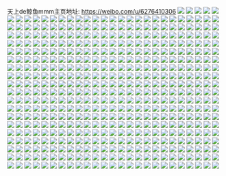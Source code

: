 天上de鲸鱼mmm主页地址: https://weibo.com/u/6276410306 
![](https://wx4.sinaimg.cn/mw2000/006QLb2ily1h9jf8st080j31751sbjue.jpg) 
![](https://wx4.sinaimg.cn/mw2000/006QLb2ily1h9jf8t966yj324c35sk57.jpg) 
![](https://wx4.sinaimg.cn/mw2000/006QLb2ily1h9jf8to647j324c35sqoq.jpg) 
![](https://wx4.sinaimg.cn/mw2000/006QLb2ily1h9jf8tyi9mj31751sbae0.jpg) 
![](https://wx4.sinaimg.cn/mw2000/006QLb2ily1h9jf8u9i6ij324c35ska3.jpg) 
![](https://wx4.sinaimg.cn/mw2000/006QLb2ily1h9jf8usi9lj324c35sdwx.jpg) 
![](https://wx4.sinaimg.cn/mw2000/006QLb2ily1h9jf8v5vnsj324c35se0x.jpg) 
![](https://wx4.sinaimg.cn/mw2000/006QLb2ily1h9jf8vh74sj324c35sto6.jpg) 
![](https://wx4.sinaimg.cn/mw2000/006QLb2ily1h9jf8vupcqj324c35swwt.jpg) 
![](https://wx4.sinaimg.cn/mw2000/006QLb2ily1h9ifk487fij30qo1bedxu.jpg) 
![](https://wx4.sinaimg.cn/mw2000/006QLb2ily1h9ifk4n738j30qo1bewrv.jpg) 
![](https://wx4.sinaimg.cn/mw2000/006QLb2ily1h9ezi8e1k4j30gy0b9750.jpg) 
![](https://wx4.sinaimg.cn/mw2000/006QLb2ily1h9cwftvs52j335s1s0h60.jpg) 
![](https://wx4.sinaimg.cn/mw2000/006QLb2ily1h9cwfujdguj30u01hckay.jpg) 
![](https://wx4.sinaimg.cn/mw2000/006QLb2ily1h9cwfv11tij30u00u0wr4.jpg) 
![](https://wx4.sinaimg.cn/mw2000/006QLb2ily1h9cwfwliknj31mc1mc7wh.jpg) 
![](https://wx4.sinaimg.cn/mw2000/006QLb2ily1h9cwfyicvpj31mc25sx6p.jpg) 
![](https://wx4.sinaimg.cn/mw2000/006QLb2ily1h9cwfzwiqaj325s1mce81.jpg) 
![](https://wx4.sinaimg.cn/mw2000/006QLb2ily1h9cwg0qxkjj31mc1mc1kx.jpg) 
![](https://wx4.sinaimg.cn/mw2000/006QLb2ily1h9cwg16dnmj30yk1pgn6g.jpg) 
![](https://wx4.sinaimg.cn/mw2000/006QLb2ily1h9cwg1uwswj32gw1e01gl.jpg) 
![](https://wx4.sinaimg.cn/mw2000/006QLb2ily1h9cwg2g6i6j30u0140wug.jpg) 
![](https://wx4.sinaimg.cn/mw2000/006QLb2ily1h98c38exbzj30wr0njwnz.jpg) 
![](https://wx4.sinaimg.cn/mw2000/006QLb2ily1h982rm22lsj30uk4hub29.jpg) 
![](https://wx4.sinaimg.cn/mw2000/006QLb2ily1h982rnd4yuj32y235s4qq.jpg) 
![](https://wx4.sinaimg.cn/mw2000/006QLb2ily1h982rpjykdj335s2dckjn.jpg) 
![](https://wx4.sinaimg.cn/mw2000/006QLb2ily1h9609sbfo3j31hc0u0dwx.jpg) 
![](https://wx4.sinaimg.cn/mw2000/006QLb2ily1h9609t0utyj31hc0u04hj.jpg) 
![](https://wx4.sinaimg.cn/mw2000/006QLb2ily1h9609tcsapj31uo0u079u.jpg) 
![](https://wx4.sinaimg.cn/mw2000/006QLb2ily1h9609txfokj31hc0u0wzm.jpg) 
![](https://wx4.sinaimg.cn/mw2000/006QLb2ily1h960bce5n0j31hc0u07r2.jpg) 
![](https://wx4.sinaimg.cn/mw2000/006QLb2ily1h960bcu1s6j31hc0u0nga.jpg) 
![](https://wx4.sinaimg.cn/mw2000/006QLb2ily1h960bdg345j31hc0u0h71.jpg) 
![](https://wx4.sinaimg.cn/mw2000/006QLb2ily1h92i2yyreqj32dc2dcqv5.jpg) 
![](https://wx4.sinaimg.cn/mw2000/006QLb2ily1h923jc4pn4j31mc1mc1kx.jpg) 
![](https://wx4.sinaimg.cn/mw2000/006QLb2ily1h923jciyscj30u00u07bj.jpg) 
![](https://wx4.sinaimg.cn/mw2000/006QLb2ily1h923jdb2mjj31mc1mc7wh.jpg) 
![](https://wx4.sinaimg.cn/mw2000/006QLb2ily1h923jdvj5cj31mc1mc7t0.jpg) 
![](https://wx4.sinaimg.cn/mw2000/006QLb2ily1h923je5ubkj30u01t010t.jpg) 
![](https://wx4.sinaimg.cn/mw2000/006QLb2ily1h923jep0c2j31mc25s4l3.jpg) 
![](https://wx4.sinaimg.cn/mw2000/006QLb2ily1h923jf1zi5j31hc0u0n5x.jpg) 
![](https://wx4.sinaimg.cn/mw2000/006QLb2ily1h923jfy3sfj325s1mce81.jpg) 
![](https://wx4.sinaimg.cn/mw2000/006QLb2ily1h923jggzscj31jk1jkk89.jpg) 
![](https://wx4.sinaimg.cn/mw2000/006QLb2ily1h923jhcp8sj31mc1mc1kx.jpg) 
![](https://wx4.sinaimg.cn/mw2000/006QLb2ily1h923ji5uurj31mc1mckjl.jpg) 
![](https://wx4.sinaimg.cn/mw2000/006QLb2ily1h923jiv912j30u01hcn6e.jpg) 
![](https://wx4.sinaimg.cn/mw2000/006QLb2ily1h923jkftaej31mc25s4qq.jpg) 
![](https://wx4.sinaimg.cn/mw2000/006QLb2ily1h923jlml2sj32gw1e0e81.jpg) 
![](https://wx4.sinaimg.cn/mw2000/006QLb2ily1h923jmngjbj315o2ia1kx.jpg) 
![](https://wx4.sinaimg.cn/mw2000/006QLb2ily1h923jn6k9vj315o2iaaw1.jpg) 
![](https://wx4.sinaimg.cn/mw2000/006QLb2ily1h923jntt4ij31mc25shbe.jpg) 
![](https://wx4.sinaimg.cn/mw2000/006QLb2ily1h923joqfwcj31mc25shdt.jpg) 
![](https://wx4.sinaimg.cn/mw2000/006QLb2ily1h8whx5ne5lj32dc35s4qq.jpg) 
![](https://wx4.sinaimg.cn/mw2000/006QLb2ily1h8sx5oh2ccj31mc25sb29.jpg) 
![](https://wx4.sinaimg.cn/mw2000/006QLb2ily1h8sx5p1b6kj31ba0zg131.jpg) 
![](https://wx4.sinaimg.cn/mw2000/006QLb2ily1h8sx5qvbyaj31mc1mckjl.jpg) 
![](https://wx4.sinaimg.cn/mw2000/006QLb2ily1h8sx5rzxfwj31mc1mce81.jpg) 
![](https://wx4.sinaimg.cn/mw2000/006QLb2ily1h8sx5t2prrj31mc1mcb29.jpg) 
![](https://wx4.sinaimg.cn/mw2000/006QLb2ily1h8sx5u6ahfj31mc1mcnpd.jpg) 
![](https://wx4.sinaimg.cn/mw2000/006QLb2ily1h8sx5usq9wj31ba0zg1kc.jpg) 
![](https://wx4.sinaimg.cn/mw2000/006QLb2ily1h8sx5veezmj31ls17c4qn.jpg) 
![](https://wx4.sinaimg.cn/mw2000/006QLb2ily1h8sx5wz1ymj32bc1jkqv6.jpg) 
![](https://wx4.sinaimg.cn/mw2000/006QLb2ily1h8sx5y4rstj31mc1mchdt.jpg) 
![](https://wx4.sinaimg.cn/mw2000/006QLb2ily1h8sx5yzyzgj31mc1mcnpd.jpg) 
![](https://wx4.sinaimg.cn/mw2000/006QLb2ily1h8rfa3n70pj31mc25s1ky.jpg) 
![](https://wx4.sinaimg.cn/mw2000/006QLb2ily1h8rfa5nl3nj31mc25s7wh.jpg) 
![](https://wx4.sinaimg.cn/mw2000/006QLb2ily1h8rfa7z0j2j31mc25shdt.jpg) 
![](https://wx4.sinaimg.cn/mw2000/006QLb2ily1h8rfa8f05mj30u00migpi.jpg) 
![](https://wx4.sinaimg.cn/mw2000/006QLb2ily1h8rfab1sfgj31mc25sx6p.jpg) 
![](https://wx4.sinaimg.cn/mw2000/006QLb2ily1h8rfadnpo6j31mc25snpd.jpg) 
![](https://wx4.sinaimg.cn/mw2000/006QLb2ily1h8rfagmlw0j31mc25skjl.jpg) 
![](https://wx4.sinaimg.cn/mw2000/006QLb2ily1h8p6upxcpyj30u0140gpf.jpg) 
![](https://wx4.sinaimg.cn/mw2000/006QLb2ily1h8p6uqby7aj31321g24df.jpg) 
![](https://wx4.sinaimg.cn/mw2000/006QLb2ily1h8p6urbt9vj31mc25sx6p.jpg) 
![](https://wx4.sinaimg.cn/mw2000/006QLb2ily1h8p6us53o0j31mc1mc7wh.jpg) 
![](https://wx4.sinaimg.cn/mw2000/006QLb2ily1h8p6usgl54j30u01t0q98.jpg) 
![](https://wx4.sinaimg.cn/mw2000/006QLb2ily1h8p6uso7lpj30u014079j.jpg) 
![](https://wx4.sinaimg.cn/mw2000/006QLb2ily1h8p6usvl7ej30u00gwab4.jpg) 
![](https://wx4.sinaimg.cn/mw2000/006QLb2ily1h8p6utp6kjj31mc25s1kx.jpg) 
![](https://wx4.sinaimg.cn/mw2000/006QLb2ily1h8p6utxwqqj30u0140td2.jpg) 
![](https://wx4.sinaimg.cn/mw2000/006QLb2ily1h8p6uv7spjj31mc25shdu.jpg) 
![](https://wx4.sinaimg.cn/mw2000/006QLb2ily1h8p6uvkwvkj30u00u0dmx.jpg) 
![](https://wx4.sinaimg.cn/mw2000/006QLb2ily1h8p6uwphoqj31mc25se82.jpg) 
![](https://wx4.sinaimg.cn/mw2000/006QLb2ily1h8p6uwz2g6j30u00k0dio.jpg) 
![](https://wx4.sinaimg.cn/mw2000/006QLb2ily1h8p6ux8enhj30u00gwn0i.jpg) 
![](https://wx4.sinaimg.cn/mw2000/006QLb2ily1h8p6uy9xtkj31mc25su0x.jpg) 
![](https://wx4.sinaimg.cn/mw2000/006QLb2ily1h8p6uyiivtj30u00u0whm.jpg) 
![](https://wx4.sinaimg.cn/mw2000/006QLb2ily1h8p6uz220sj31be0zkds6.jpg) 
![](https://wx4.sinaimg.cn/mw2000/006QLb2ily1h8p6uzdww6j30u00u0n07.jpg) 
![](https://wx4.sinaimg.cn/mw2000/006QLb2ily1h8o061hkvdj30u01uojzm.jpg) 
![](https://wx4.sinaimg.cn/mw2000/006QLb2ily1h8n67nw0ftj30u01uoq7a.jpg) 
![](https://wx4.sinaimg.cn/mw2000/006QLb2ily1h8ixprtdiej30u0190amt.jpg) 
![](https://wx4.sinaimg.cn/mw2000/006QLb2ily1h8ixptll5oj325s1mcqv5.jpg) 
![](https://wx4.sinaimg.cn/mw2000/006QLb2ily1h8ixpv47o9j31mc1mcqv5.jpg) 
![](https://wx4.sinaimg.cn/mw2000/006QLb2ily1h8ixpwjithj31mc1mc7wh.jpg) 
![](https://wx4.sinaimg.cn/mw2000/006QLb2ily1h8ixpyjiu0j325s1mcu0x.jpg) 
![](https://wx4.sinaimg.cn/mw2000/006QLb2ily1h8ixpzzi32j31mc1mckgm.jpg) 
![](https://wx4.sinaimg.cn/mw2000/006QLb2ily1h8ixq1lmszj31mc25su0x.jpg) 
![](https://wx4.sinaimg.cn/mw2000/006QLb2ily1h8ixq298qzj30zk1betog.jpg) 
![](https://wx4.sinaimg.cn/mw2000/006QLb2ily1h8ixq3s3oej31mc25shdt.jpg) 
![](https://wx4.sinaimg.cn/mw2000/006QLb2ily1h8ixq4wqtvj30u01t0n62.jpg) 
![](https://wx4.sinaimg.cn/mw2000/006QLb2ily1h8ixs5adxdj325s1mc7wi.jpg) 
![](https://wx4.sinaimg.cn/mw2000/006QLb2ily1h8ixs5qswpj30xg20gn42.jpg) 
![](https://wx4.sinaimg.cn/mw2000/006QLb2ily1h8ixs7aluzj31mc25su0x.jpg) 
![](https://wx4.sinaimg.cn/mw2000/006QLb2ily1h8ixs934pgj31mc25shdt.jpg) 
![](https://wx4.sinaimg.cn/mw2000/006QLb2ily1h8ixsb1ttvj32gw1e0u0x.jpg) 
![](https://wx4.sinaimg.cn/mw2000/006QLb2ily1h8ixsbe3jmj30u01t0n32.jpg) 
![](https://wx4.sinaimg.cn/mw2000/006QLb2ily1h8ixsbwbz9j30u01rxk3z.jpg) 
![](https://wx4.sinaimg.cn/mw2000/006QLb2ily1h8hsmi26kdj31mc1mc1kx.jpg) 
![](https://wx4.sinaimg.cn/mw2000/006QLb2ily1h8hsmjv04aj31mc1mc4pc.jpg) 
![](https://wx4.sinaimg.cn/mw2000/006QLb2ily1h8hsml37zoj30u01t0h03.jpg) 
![](https://wx4.sinaimg.cn/mw2000/006QLb2ily1h8hsmlyg95j31mc25sapw.jpg) 
![](https://wx4.sinaimg.cn/mw2000/006QLb2ily1h8hsmqar4kj31mc25sb2a.jpg) 
![](https://wx4.sinaimg.cn/mw2000/006QLb2ily1h8hsmuddn8j31mc25sx6p.jpg) 
![](https://wx4.sinaimg.cn/mw2000/006QLb2ily1h8hsmy435vj31mc25s7wi.jpg) 
![](https://wx4.sinaimg.cn/mw2000/006QLb2ily1h8hsmzgog5j30u01t0qr0.jpg) 
![](https://wx4.sinaimg.cn/mw2000/006QLb2ily1h8hsn24bf5j31mc1mcb29.jpg) 
![](https://wx4.sinaimg.cn/mw2000/006QLb2ily1h8hsn37ofjj32dc35sh75.jpg) 
![](https://wx4.sinaimg.cn/mw2000/006QLb2ily1h8gn7jv3w2j30u0140qee.jpg) 
![](https://wx4.sinaimg.cn/mw2000/006QLb2ily1h8gn7kzsktj31mc25skjl.jpg) 
![](https://wx4.sinaimg.cn/mw2000/006QLb2ily1h8gn7laip6j30u00gw3zu.jpg) 
![](https://wx4.sinaimg.cn/mw2000/006QLb2ily1h8gn7lwqo8j31be0zk7ob.jpg) 
![](https://wx4.sinaimg.cn/mw2000/006QLb2ily1h8gn7n9nt3j325s1mcb2a.jpg) 
![](https://wx4.sinaimg.cn/mw2000/006QLb2ily1h8gn7np9pmj30u01t0gt4.jpg) 
![](https://wx4.sinaimg.cn/mw2000/006QLb2ily1h8gn7oeb3lj325s1mc1kx.jpg) 
![](https://wx4.sinaimg.cn/mw2000/006QLb2ily1h8gn7p4yhbj31mc25sqpr.jpg) 
![](https://wx4.sinaimg.cn/mw2000/006QLb2ily1h8gn7qisfhj325s1mc1kx.jpg) 
![](https://wx4.sinaimg.cn/mw2000/006QLb2ily1h8gn7r109uj30u00gwtbk.jpg) 
![](https://wx4.sinaimg.cn/mw2000/006QLb2ily1h8gn7roqs3j31lu254nnd.jpg) 
![](https://wx4.sinaimg.cn/mw2000/006QLb2ily1h8gn7s4p9jj30u01t0gyb.jpg) 
![](https://wx4.sinaimg.cn/mw2000/006QLb2ily1h8gn7so2w5j31mc1mcwzl.jpg) 
![](https://wx4.sinaimg.cn/mw2000/006QLb2ily1h8gn7syboej30u00u07b1.jpg) 
![](https://wx4.sinaimg.cn/mw2000/006QLb2ily1h8g1kt32tej30q319a0v8.jpg) 
![](https://wx4.sinaimg.cn/mw2000/006QLb2ily1h8dtnklf6dj30u00u0qd9.jpg) 
![](https://wx4.sinaimg.cn/mw2000/006QLb2ily1h8d3xq80vgj31mc1mcax2.jpg) 
![](https://wx4.sinaimg.cn/mw2000/006QLb2ily1h8d3xsb9thj325s1mc1ky.jpg) 
![](https://wx4.sinaimg.cn/mw2000/006QLb2ily1h8d3xsp4lrj30u0190gqv.jpg) 
![](https://wx4.sinaimg.cn/mw2000/006QLb2ily1h8d3xxxpu6j335s35s7wn.jpg) 
![](https://wx4.sinaimg.cn/mw2000/006QLb2ily1h8c00vdl7sj30u01uon19.jpg) 
![](https://wx4.sinaimg.cn/mw2000/006QLb2ily1h8c00w9ae1j30u01uowl8.jpg) 
![](https://wx4.sinaimg.cn/mw2000/006QLb2ily1h8avk58ehcj31mc25s1kx.jpg) 
![](https://wx4.sinaimg.cn/mw2000/006QLb2ily1h8avk6el33j31mc1mcb29.jpg) 
![](https://wx4.sinaimg.cn/mw2000/006QLb2ily1h8avk8av0vj325s1mce82.jpg) 
![](https://wx4.sinaimg.cn/mw2000/006QLb2ily1h8avk8nvb6j30u00midk1.jpg) 
![](https://wx4.sinaimg.cn/mw2000/006QLb2ily1h8avk9cq5oj31k81k8aty.jpg) 
![](https://wx4.sinaimg.cn/mw2000/006QLb2ily1h8avkbt3p5j325s1mc4qq.jpg) 
![](https://wx4.sinaimg.cn/mw2000/006QLb2ily1h8avkd6bfsj31mc1mc4qp.jpg) 
![](https://wx4.sinaimg.cn/mw2000/006QLb2ily1h8avkdj3pfj30u0140q96.jpg) 
![](https://wx4.sinaimg.cn/mw2000/006QLb2ily1h8avkebx5uj31mc1mch9w.jpg) 
![](https://wx4.sinaimg.cn/mw2000/006QLb2ily1h8avkg8kpaj31mc25se82.jpg) 
![](https://wx4.sinaimg.cn/mw2000/006QLb2ily1h88k0ea0pyj31mc1mcb29.jpg) 
![](https://wx4.sinaimg.cn/mw2000/006QLb2ily1h88k0ejrfoj30u00mitb5.jpg) 
![](https://wx4.sinaimg.cn/mw2000/006QLb2ily1h88k0f80cej31mc1mcazm.jpg) 
![](https://wx4.sinaimg.cn/mw2000/006QLb2ily1h88k0fh6w2j30u01t0tcy.jpg) 
![](https://wx4.sinaimg.cn/mw2000/006QLb2ily1h88k0gdwipj31mc1mce81.jpg) 
![](https://wx4.sinaimg.cn/mw2000/006QLb2ily1h88k0hcqgfj31mc1mc1kx.jpg) 
![](https://wx4.sinaimg.cn/mw2000/006QLb2ily1h88js10ri8j31mc25sb2a.jpg) 
![](https://wx4.sinaimg.cn/mw2000/006QLb2ily1h88js2jf3rj31mc1mce81.jpg) 
![](https://wx4.sinaimg.cn/mw2000/006QLb2ily1h88js3klkgj31mc1mc1kx.jpg) 
![](https://wx4.sinaimg.cn/mw2000/006QLb2ily1h88js3ub7rj30u00u0dn0.jpg) 
![](https://wx4.sinaimg.cn/mw2000/006QLb2ily1h88js4kztwj31mc1mcb29.jpg) 
![](https://wx4.sinaimg.cn/mw2000/006QLb2ily1h88js5ngftj31mc1mcb29.jpg) 
![](https://wx4.sinaimg.cn/mw2000/006QLb2ily1h88js62o8wj317q17q4c4.jpg) 
![](https://wx4.sinaimg.cn/mw2000/006QLb2ily1h88js6a5k2j311a11a0z6.jpg) 
![](https://wx4.sinaimg.cn/mw2000/006QLb2ily1h88js6gpoqj30ua0uajur.jpg) 
![](https://wx4.sinaimg.cn/mw2000/006QLb2ily1h88js7s61jj31mc25s7wi.jpg) 
![](https://wx4.sinaimg.cn/mw2000/006QLb2ily1h88js8t151j31mc1mc7wh.jpg) 
![](https://wx4.sinaimg.cn/mw2000/006QLb2ily1h88js92gjkj30u00u00ut.jpg) 
![](https://wx4.sinaimg.cn/mw2000/006QLb2ily1h88js9ak9xj30u00u0n14.jpg) 
![](https://wx4.sinaimg.cn/mw2000/006QLb2ily1h88js9l8xbj31400u07hm.jpg) 
![](https://wx4.sinaimg.cn/mw2000/006QLb2ily1h88js9tq8fj30go0kkt9x.jpg) 
![](https://wx4.sinaimg.cn/mw2000/006QLb2ily1h874zrdvp7j30u01uo454.jpg) 
![](https://wx4.sinaimg.cn/mw2000/006QLb2ily1h866zh5vmsj31uo0u043v.jpg) 
![](https://wx4.sinaimg.cn/mw2000/006QLb2ily1h83dw53j0gj335s2dce84.jpg) 
![](https://wx4.sinaimg.cn/mw2000/006QLb2ily1h83dvysqs9j335s2dce84.jpg) 
![](https://wx4.sinaimg.cn/mw2000/006QLb2ily1h82prbd5ddj31mc1mc4qp.jpg) 
![](https://wx4.sinaimg.cn/mw2000/006QLb2ily1h82prc6kcmj30u01t0474.jpg) 
![](https://wx4.sinaimg.cn/mw2000/006QLb2ily1h82prg4i5dj31mc25se81.jpg) 
![](https://wx4.sinaimg.cn/mw2000/006QLb2ily1h82prgnhcxj30u00u0ae7.jpg) 
![](https://wx4.sinaimg.cn/mw2000/006QLb2ily1h82prjgy2vj31mc1mcb29.jpg) 
![](https://wx4.sinaimg.cn/mw2000/006QLb2ily1h82prm9y7sj31mc1mce81.jpg) 
![](https://wx4.sinaimg.cn/mw2000/006QLb2ily1h82prnjivlj31mc1mcdu6.jpg) 
![](https://wx4.sinaimg.cn/mw2000/006QLb2ily1h82prscu7lj325s1mchdv.jpg) 
![](https://wx4.sinaimg.cn/mw2000/006QLb2ily1h82prtfhblj30u00u0gzw.jpg) 
![](https://wx4.sinaimg.cn/mw2000/006QLb2ily1h82pruls56j30u01hcdua.jpg) 
![](https://wx4.sinaimg.cn/mw2000/006QLb2ily1h82prwxnbkj325s1mc4qp.jpg) 
![](https://wx4.sinaimg.cn/mw2000/006QLb2ily1h82ps0yu46j30zk0qowtj.jpg) 
![](https://wx4.sinaimg.cn/mw2000/006QLb2ily1h82ps2vhnsj325s1mc1ku.jpg) 
![](https://wx4.sinaimg.cn/mw2000/006QLb2ily1h82ps6q1bdj31mc25skjl.jpg) 
![](https://wx4.sinaimg.cn/mw2000/006QLb2ily1h82psc61etj31mc25su0y.jpg) 
![](https://wx4.sinaimg.cn/mw2000/006QLb2ily1h82psfamjej31mc1mc4qp.jpg) 
![](https://wx4.sinaimg.cn/mw2000/006QLb2ily1h7tjtte1dcj30zk0qon1s.jpg) 
![](https://wx4.sinaimg.cn/mw2000/006QLb2ily1h7tjttpjlkj30ow0npae6.jpg) 
![](https://wx4.sinaimg.cn/mw2000/006QLb2ily1h7tjtwdluuj32o02o0b2b.jpg) 
![](https://wx4.sinaimg.cn/mw2000/006QLb2ily1h7tjtxhiqij335s2dc1ky.jpg) 
![](https://wx4.sinaimg.cn/mw2000/006QLb2ily1h7tjtz61ooj32tl29ue82.jpg) 
![](https://wx4.sinaimg.cn/mw2000/006QLb2ily1h7tjucx5cxj316q16pwxq.jpg) 
![](https://wx4.sinaimg.cn/mw2000/006QLb2ily1h7tjudwfxrj32dc2dcqv5.jpg) 
![](https://wx4.sinaimg.cn/mw2000/006QLb2ily1h7tjvbaoepj30qo0u4n2v.jpg) 
![](https://wx4.sinaimg.cn/mw2000/006QLb2ily1h7tjw5nwykj32dc2dcb29.jpg) 
![](https://wx4.sinaimg.cn/mw2000/006QLb2ily1h7oeajqbowj313z0u0grb.jpg) 
![](https://wx4.sinaimg.cn/mw2000/006QLb2ily1h7oeajybtkj30u0140tbi.jpg) 
![](https://wx4.sinaimg.cn/mw2000/006QLb2ily1h7oeak8rvoj30u014076a.jpg) 
![](https://wx4.sinaimg.cn/mw2000/006QLb2ily1h7oeal5sttj30u01400wi.jpg) 
![](https://wx4.sinaimg.cn/mw2000/006QLb2ily1h7oeals899j30u0140492.jpg) 
![](https://wx4.sinaimg.cn/mw2000/006QLb2ily1h7oeam2lv4j30ql0p8dim.jpg) 
![](https://wx4.sinaimg.cn/mw2000/006QLb2ily1h7oeamcon7j30u013zgq5.jpg) 
![](https://wx4.sinaimg.cn/mw2000/006QLb2ily1h7oeamosrrj30u00u0jxd.jpg) 
![](https://wx4.sinaimg.cn/mw2000/006QLb2ily1h7oeamzxgej31400u0wjf.jpg) 
![](https://wx4.sinaimg.cn/mw2000/006QLb2ily1h7oean8etdj313z0u0tdl.jpg) 
![](https://wx4.sinaimg.cn/mw2000/006QLb2ily1h7oeanj4kgj30u00u0dq7.jpg) 
![](https://wx4.sinaimg.cn/mw2000/006QLb2ily1h7oeanso39j30u00u00xb.jpg) 
![](https://wx4.sinaimg.cn/mw2000/006QLb2ily1h7oeao401dj30qo0rsdir.jpg) 
![](https://wx4.sinaimg.cn/mw2000/006QLb2ily1h7oeaof46rj30u01400w7.jpg) 
![](https://wx4.sinaimg.cn/mw2000/006QLb2ily1h7oeaoqmgpj31400u0win.jpg) 
![](https://wx4.sinaimg.cn/mw2000/006QLb2ily1h7oeaoxf95j308407c74k.jpg) 
![](https://wx4.sinaimg.cn/mw2000/006QLb2ily1h7oeapc21nj30u014044u.jpg) 
![](https://wx4.sinaimg.cn/mw2000/006QLb2ily1h7oeapusfsj30u00u00wr.jpg) 
![](https://wx4.sinaimg.cn/mw2000/006QLb2ily1h7le4jq58bj32dc2dc4qr.jpg) 
![](https://wx4.sinaimg.cn/mw2000/006QLb2ily1h7ei3kokvgj32dc35s1fo.jpg) 
![](https://wx4.sinaimg.cn/mw2000/006QLb2ily1h6y11zx44tj32dc35sjyr.jpg) 
![](https://wx4.sinaimg.cn/mw2000/006QLb2ily1h6y121uzpvj32lv21re82.jpg) 
![](https://wx4.sinaimg.cn/mw2000/006QLb2ily1h6y122ozhlj30o01hcqeh.jpg) 
![](https://wx4.sinaimg.cn/mw2000/006QLb2ily1h6y12934j4j32dc35ste2.jpg) 
![](https://wx4.sinaimg.cn/mw2000/006QLb2ily1h6y11rhj1pj32dc2dcgzl.jpg) 
![](https://wx4.sinaimg.cn/mw2000/006QLb2ily1h6y1258ovpj32dc35sdl3.jpg) 
![](https://wx4.sinaimg.cn/mw2000/006QLb2ily1h6y127hzldj32dc35sqd4.jpg) 
![](https://wx4.sinaimg.cn/mw2000/006QLb2ily1h6y12c9bxwj32dc2dc7iy.jpg) 
![](https://wx4.sinaimg.cn/mw2000/006QLb2ily1h6y12afztvj32dc2dcqai.jpg) 
![](https://wx4.sinaimg.cn/mw2000/006QLb2ily1h6mfy711vwj30u00u0agp.jpg) 
![](https://wx4.sinaimg.cn/mw2000/006QLb2ily1h6mfy7eyxtj30u0140q8s.jpg) 
![](https://wx4.sinaimg.cn/mw2000/006QLb2ily1h6mfy7usz6j30qo0zkjs0.jpg) 
![](https://wx4.sinaimg.cn/mw2000/006QLb2ily1h6mfy8ardrj30qo0oaq4t.jpg) 
![](https://wx4.sinaimg.cn/mw2000/006QLb2ily1h6mfy8s7g5j30u014076v.jpg) 
![](https://wx4.sinaimg.cn/mw2000/006QLb2ily1h6mfyae2guj32dc35snpe.jpg) 
![](https://wx4.sinaimg.cn/mw2000/006QLb2ily1h6mfyf3hrcj321s2eqwql.jpg) 
![](https://wx4.sinaimg.cn/mw2000/006QLb2ily1h6mfzezxo5j32dc35s1ky.jpg) 
![](https://wx4.sinaimg.cn/mw2000/006QLb2ily1h6mfzfehuyj31hc0o0qec.jpg) 
![](https://wx4.sinaimg.cn/mw2000/006QLb2ily1h6mfzgu9u8j335s2dce82.jpg) 
![](https://wx4.sinaimg.cn/mw2000/006QLb2ily1h6mfzhmytxj335s2dcb29.jpg) 
![](https://wx4.sinaimg.cn/mw2000/006QLb2ily1h6mfziv68dj33402c0npf.jpg) 
![](https://wx4.sinaimg.cn/mw2000/006QLb2ily1h6mfzjeh0pj30qo0qe0u3.jpg) 
![](https://wx4.sinaimg.cn/mw2000/006QLb2ily1h6mfzk8lldj335s2dck2z.jpg) 
![](https://wx4.sinaimg.cn/mw2000/006QLb2ily1h68ry8too3j335s2dce81.jpg) 
![](https://wx4.sinaimg.cn/mw2000/006QLb2ily1h63tsnrpf3j32dc35s1kx.jpg) 
![](https://wx4.sinaimg.cn/mw2000/006QLb2ily1h61u4xkur6j30u01403yl.jpg) 
![](https://wx4.sinaimg.cn/mw2000/006QLb2ily1h61u4xwc27j30u00u0n1d.jpg) 
![](https://wx4.sinaimg.cn/mw2000/006QLb2ily1h61u4y97b2j31400u00zx.jpg) 
![](https://wx4.sinaimg.cn/mw2000/006QLb2ily1h61u4yl775j313z0u0aer.jpg) 
![](https://wx4.sinaimg.cn/mw2000/006QLb2ily1h61u4yw5n5j30qo0yntbv.jpg) 
![](https://wx4.sinaimg.cn/mw2000/006QLb2ily1h61u4z4jvij30qo0rr42e.jpg) 
![](https://wx4.sinaimg.cn/mw2000/006QLb2ily1h61u4zewjlj30qo1bsdlw.jpg) 
![](https://wx4.sinaimg.cn/mw2000/006QLb2ily1h61u500fzuj31400u00z8.jpg) 
![](https://wx4.sinaimg.cn/mw2000/006QLb2ily1h61u50dp6vj30u0140ahn.jpg) 
![](https://wx4.sinaimg.cn/mw2000/006QLb2ily1h5x4zkh1g8j30u0140443.jpg) 
![](https://wx4.sinaimg.cn/mw2000/006QLb2ily1h5w14twvnxj335s2dcgrr.jpg) 
![](https://wx4.sinaimg.cn/mw2000/006QLb2ily1h5t76gyul5j30sf0fugol.jpg) 
![](https://wx4.sinaimg.cn/mw2000/006QLb2ily1h5socikf04j30d00d075i.jpg) 
![](https://wx4.sinaimg.cn/mw2000/006QLb2ily1h5rgy8m41uj30u014011o.jpg) 
![](https://wx4.sinaimg.cn/mw2000/006QLb2ily1h5rgy8ykpcj30sg0ipgoe.jpg) 
![](https://wx4.sinaimg.cn/mw2000/006QLb2ily1h5rgya5r9hj31400u0gqt.jpg) 
![](https://wx4.sinaimg.cn/mw2000/006QLb2ily1h5rgyaks3ij30u0140wmh.jpg) 
![](https://wx4.sinaimg.cn/mw2000/006QLb2ily1h5rgyaufdsj31400u0tbe.jpg) 
![](https://wx4.sinaimg.cn/mw2000/006QLb2ily1h5rgyb5d56j30u00u0dhq.jpg) 
![](https://wx4.sinaimg.cn/mw2000/006QLb2ily1h5rgybe2a9j30u0140td0.jpg) 
![](https://wx4.sinaimg.cn/mw2000/006QLb2ily1h5rgyblesij30qo0k076d.jpg) 
![](https://wx4.sinaimg.cn/mw2000/006QLb2ily1h5rgybvy3rj31400u0djr.jpg) 
![](https://wx4.sinaimg.cn/mw2000/006QLb2ily1h5rgyc6hzwj31aw0u0thj.jpg) 
![](https://wx4.sinaimg.cn/mw2000/006QLb2ily1h5rgycgbsaj31400u0djr.jpg) 
![](https://wx4.sinaimg.cn/mw2000/006QLb2ily1h5rgycnr5xj30u00u0tap.jpg) 
![](https://wx4.sinaimg.cn/mw2000/006QLb2ily1h5rgyd1neej30u0140grp.jpg) 
![](https://wx4.sinaimg.cn/mw2000/006QLb2ily1h5rgydaizsj30u00u0aew.jpg) 
![](https://wx4.sinaimg.cn/mw2000/006QLb2ily1h5rgydl002j30qo0qowh1.jpg) 
![](https://wx4.sinaimg.cn/mw2000/006QLb2ily1h5rgydv37zj30y40u0gto.jpg) 
![](https://wx4.sinaimg.cn/mw2000/006QLb2ily1h5rgye9bxij31400u0do7.jpg) 
![](https://wx4.sinaimg.cn/mw2000/006QLb2ily1h5rgyeiyozj31400u0q8d.jpg) 
![](https://wx4.sinaimg.cn/mw2000/006QLb2ily1h5prj4jtn2j30u014kn2f.jpg) 
![](https://wx4.sinaimg.cn/mw2000/006QLb2ily1h5pre464ibj30qo0lz40c.jpg) 
![](https://wx4.sinaimg.cn/mw2000/006QLb2ily1h5o0c93zvbj31jk2baaut.jpg) 
![](https://wx4.sinaimg.cn/mw2000/006QLb2ily1h5o0c9k9tmj31jk112wqi.jpg) 
![](https://wx4.sinaimg.cn/mw2000/006QLb2ily1h5o0c9zj3xj31jk2bato7.jpg) 
![](https://wx4.sinaimg.cn/mw2000/006QLb2ily1h5m9d2qorsj31jk79eb2b.jpg) 
![](https://wx4.sinaimg.cn/mw2000/006QLb2ily1h5m9d42jb1j335s2dc1ky.jpg) 
![](https://wx4.sinaimg.cn/mw2000/006QLb2ily1h5iak1r6z1j30u017249r.jpg) 
![](https://wx4.sinaimg.cn/mw2000/006QLb2ily1h5iak22unvj30u00k079i.jpg) 
![](https://wx4.sinaimg.cn/mw2000/006QLb2ily1h5iak2hq8kj30u00k0wit.jpg) 
![](https://wx4.sinaimg.cn/mw2000/006QLb2ily1h5iak2uyjij30u00k00zk.jpg) 
![](https://wx4.sinaimg.cn/mw2000/006QLb2ily1h5iak37mr7j30u00k0jyv.jpg) 
![](https://wx4.sinaimg.cn/mw2000/006QLb2ily1h5iak3sul9j30u00k0gsf.jpg) 
![](https://wx4.sinaimg.cn/mw2000/006QLb2ily1h55zdxrm7xj32dc35su0x.jpg) 
![](https://wx4.sinaimg.cn/mw2000/006QLb2ily1h55zdy8nc4j30u0140wok.jpg) 
![](https://wx4.sinaimg.cn/mw2000/006QLb2ily1h55ze0244aj32dc35s4qs.jpg) 
![](https://wx4.sinaimg.cn/mw2000/006QLb2ily1h55ze1qvyxj32dc35s7wj.jpg) 
![](https://wx4.sinaimg.cn/mw2000/006QLb2ily1h55ze34gusj32dc2dcnpe.jpg) 
![](https://wx4.sinaimg.cn/mw2000/006QLb2ily1h55ze4tw1pj335s2dckjn.jpg) 
![](https://wx4.sinaimg.cn/mw2000/006QLb2ily1h55ze6z37ej32dc35su0y.jpg) 
![](https://wx4.sinaimg.cn/mw2000/006QLb2ily1h55ze7covtj31400u0q4w.jpg) 
![](https://wx4.sinaimg.cn/mw2000/006QLb2ily1h55ze8u4toj335s2dce82.jpg) 
![](https://wx4.sinaimg.cn/mw2000/006QLb2ily1h55zefmji8j32dc35skjo.jpg) 
![](https://wx4.sinaimg.cn/mw2000/006QLb2ily1h55zehckd2j32dc35sb2b.jpg) 
![](https://wx4.sinaimg.cn/mw2000/006QLb2ily1h55zejqousj32dc35sqv6.jpg) 
![](https://wx4.sinaimg.cn/mw2000/006QLb2ily1h55zelxhjjj335s2dcnpf.jpg) 
![](https://wx4.sinaimg.cn/mw2000/006QLb2ily1h55zenn1fnj335s2dcb2b.jpg) 
![](https://wx4.sinaimg.cn/mw2000/006QLb2ily1h55zeqb7q7j335s2dcnpf.jpg) 
![](https://wx4.sinaimg.cn/mw2000/006QLb2ily1h55zi5praij32dc35su0z.jpg) 
![](https://wx4.sinaimg.cn/mw2000/006QLb2ily1h55zi68mm0j30zk0qowmv.jpg) 
![](https://wx4.sinaimg.cn/mw2000/006QLb2ily1h55ziybhinj335s2dchdu.jpg) 
![](https://wx4.sinaimg.cn/mw2000/006QLb2ily1h4tzcyw8j5j30sg0ip416.jpg) 
![](https://wx4.sinaimg.cn/mw2000/006QLb2ily1h4j5kiiknnj31400u00uv.jpg) 
![](https://wx4.sinaimg.cn/mw2000/006QLb2ily1h3qm54uqxqj30u0140jwg.jpg) 
![](https://wx4.sinaimg.cn/mw2000/006QLb2ily1h3qm55do6ij30u01400zo.jpg) 
![](https://wx4.sinaimg.cn/mw2000/006QLb2ily1h3qmflrjn6j30u00u0434.jpg) 
![](https://wx4.sinaimg.cn/mw2000/006QLb2ily1h3qmfm5ipnj32c60u0tml.jpg) 
![](https://wx4.sinaimg.cn/mw2000/006QLb2ily1h3qmfmlrgbj30u00u042p.jpg) 
![](https://wx4.sinaimg.cn/mw2000/006QLb2ily1h3qmfn1cqtj30qo0k079u.jpg) 
![](https://wx4.sinaimg.cn/mw2000/006QLb2ily1h3qmfn9ncvj30u00u0gny.jpg) 
![](https://wx4.sinaimg.cn/mw2000/006QLb2ily1h3qm3yumltj32dc2dcnpd.jpg) 
![](https://wx4.sinaimg.cn/mw2000/006QLb2ily1h3qmfnq24xj30u00u0tjm.jpg) 
![](https://wx4.sinaimg.cn/mw2000/006QLb2ily1h3qmfo1c1uj31400u042w.jpg) 
![](https://wx4.sinaimg.cn/mw2000/006QLb2ily1h3qmfogx0lj31400u0nc1.jpg) 
![](https://wx4.sinaimg.cn/mw2000/006QLb2ily1h3qmfopn89j30u0140ae4.jpg) 
![](https://wx4.sinaimg.cn/mw2000/006QLb2ily1h3qmfozsuwj31400u0gqj.jpg) 
![](https://wx4.sinaimg.cn/mw2000/006QLb2ily1h3qmfp84zmj30u012x0wi.jpg) 
![](https://wx4.sinaimg.cn/mw2000/006QLb2ily1h3qmfpvna1j31400u00xt.jpg) 
![](https://wx4.sinaimg.cn/mw2000/006QLb2ily1h3qmfq79z5j30u00u0dl4.jpg) 
![](https://wx4.sinaimg.cn/mw2000/006QLb2ily1h3qmfqk2chj31hc0o0wng.jpg) 
![](https://wx4.sinaimg.cn/mw2000/006QLb2ily1h3qmfqvrtwj30u00u0771.jpg) 
![](https://wx4.sinaimg.cn/mw2000/006QLb2ily1h3n8i1kondj30u00u076b.jpg) 
![](https://wx4.sinaimg.cn/mw2000/006QLb2ily1gvy9vu7mzpj31be0zkn1p.jpg) 
![](https://wx4.sinaimg.cn/mw2000/006QLb2ily1gvy9vyvt3hj30u0140tk6.jpg) 
![](https://wx4.sinaimg.cn/mw2000/006QLb2ily1gvy9vts5poj30d30d3my3.jpg) 
![](https://wx4.sinaimg.cn/mw2000/006QLb2ily1gvy9w0smjrj32e82e8hdt.jpg) 
![](https://wx4.sinaimg.cn/mw2000/006QLb2ily1gvy9w1mfjij31400u040e.jpg) 
![](https://wx4.sinaimg.cn/mw2000/006QLb2ily1gvy9w17vhij30u01rc7a0.jpg) 
![](https://wx4.sinaimg.cn/mw2000/006QLb2ily1gvy9vxqf4kj34mo334hdx.jpg) 
![](https://wx4.sinaimg.cn/mw2000/006QLb2ily1gvy9vzq6nbj31120kuwlu.jpg) 
![](https://wx4.sinaimg.cn/mw2000/006QLb2ily1gvy9vybkegj3112112gs0.jpg) 
![](https://wx4.sinaimg.cn/mw2000/006QLb2ily1gv1ad9mpqbj64cg39cnpf02.jpg) 
![](https://wx4.sinaimg.cn/mw2000/006QLb2ily1gv1adce3v6j64cg39chdw02.jpg) 
![](https://wx4.sinaimg.cn/mw2000/006QLb2ily1gv1adflhqmj34cg39chdw.jpg) 
![](https://wx4.sinaimg.cn/mw2000/006QLb2ily1gv1aenki99j64cg39ckjo02.jpg) 
![](https://wx4.sinaimg.cn/mw2000/006QLb2ily1gv1ad7y86uj32e82e84qq.jpg) 
![](https://wx4.sinaimg.cn/mw2000/006QLb2ily1gv1aenxyt5j60m80et75p02.jpg) 
![](https://wx4.sinaimg.cn/mw2000/006QLb2ily1gv1aepfvguj34cg39cqv7.jpg) 
![](https://wx4.sinaimg.cn/mw2000/006QLb2ily1gv1aeqm3ujj60u01sx7aq02.jpg) 
![](https://wx4.sinaimg.cn/mw2000/006QLb2ily1gv1aeqvml4j60m80et3zz02.jpg) 
![](https://wx4.sinaimg.cn/mw2000/006QLb2ily1gv19znbqckj61jk111e0c02.jpg) 
![](https://wx4.sinaimg.cn/mw2000/006QLb2ily1gt2v058mm9j32e82e8qv5.jpg) 
![](https://wx4.sinaimg.cn/mw2000/006QLb2ily1gt2v065y8pj32e82e8hdt.jpg) 
![](https://wx4.sinaimg.cn/mw2000/006QLb2ily1gt2v06y1zij32e82e8kjl.jpg) 
![](https://wx4.sinaimg.cn/mw2000/006QLb2ily1gt2v07skklj32e82e8hdt.jpg) 
![](https://wx4.sinaimg.cn/mw2000/006QLb2ily1gt2uz2ulduj30u0160wmp.jpg) 
![](https://wx4.sinaimg.cn/mw2000/006QLb2ily1gt2uz35dwsj31600u077l.jpg) 
![](https://wx4.sinaimg.cn/mw2000/006QLb2ily1gt2uz3jnhcj30u01600x6.jpg) 
![](https://wx4.sinaimg.cn/mw2000/006QLb2ily1gt2uz42pmrj30u0161tfi.jpg) 
![](https://wx4.sinaimg.cn/mw2000/006QLb2ily1gt2uz4ckb4j30u01hddkt.jpg) 
![](https://wx4.sinaimg.cn/mw2000/006QLb2ily1gt2uz4l7b1j30u0161n27.jpg) 
![](https://wx4.sinaimg.cn/mw2000/006QLb2ily1gt2uz54xltj30u01610zh.jpg) 
![](https://wx4.sinaimg.cn/mw2000/006QLb2ily1gt2uz5ekjfj30u0160q7y.jpg) 
![](https://wx4.sinaimg.cn/mw2000/006QLb2ily1gt2uz5p394j30u0161gs1.jpg) 
![](https://wx4.sinaimg.cn/mw2000/006QLb2ily1gt2uyklsplj31400u0wgc.jpg) 
![](https://wx4.sinaimg.cn/mw2000/006QLb2ily1gt2uykzfn4j30u00u00tj.jpg) 
![](https://wx4.sinaimg.cn/mw2000/006QLb2ily1gt2uyl79uuj61400u0jt502.jpg) 
![](https://wx4.sinaimg.cn/mw2000/006QLb2ily1gsor5xf60bj62e82e8npd02.jpg) 
![](https://wx4.sinaimg.cn/mw2000/006QLb2ily1gsnfj33h9xj61400u0q7q02.jpg) 
![](https://wx4.sinaimg.cn/mw2000/006QLb2ily1grd6m9i8s1j30qo0k0tba.jpg) 
![](https://wx4.sinaimg.cn/mw2000/006QLb2ily1gra1qwx1htj30m80u20ya.jpg) 
![](https://wx4.sinaimg.cn/mw2000/006QLb2ily1gra1qx9v8fj30u0183wy5.jpg) 
![](https://wx4.sinaimg.cn/mw2000/006QLb2ily1gqjfl5zia5j30qo0k076j.jpg) 
![](https://wx4.sinaimg.cn/mw2000/006QLb2ily1gpnr4lg7paj30u013adlq.jpg) 
![](https://wx4.sinaimg.cn/mw2000/006QLb2ily1gpnr4lwd2hj30u0140427.jpg) 
![](https://wx4.sinaimg.cn/mw2000/006QLb2ily1gpnr4m9h8ij30u0190dlo.jpg) 
![](https://wx4.sinaimg.cn/mw2000/006QLb2ily1gpnr4mpfthj30zk0k0tf1.jpg) 
![](https://wx4.sinaimg.cn/mw2000/006QLb2ily1gpnr1ae0oxj327018gkf4.jpg) 
![](https://wx4.sinaimg.cn/mw2000/006QLb2ily1gpnr1fcqidj327018g7rk.jpg) 
![](https://wx4.sinaimg.cn/mw2000/006QLb2ily1gpnr1k3brwj326z18gdxh.jpg) 
![](https://wx4.sinaimg.cn/mw2000/006QLb2ily1gpnr1p6kwxj327118g4lg.jpg) 
![](https://wx4.sinaimg.cn/mw2000/006QLb2ily1go07jq8exlj30zk0k0tcj.jpg) 
![](https://wx4.sinaimg.cn/mw2000/006QLb2ily1gnzvx09uxzj3149148jxe.jpg) 
![](https://wx4.sinaimg.cn/mw2000/006QLb2ily1gnzvx0z6dnj3149148grd.jpg) 
![](https://wx4.sinaimg.cn/mw2000/006QLb2ily1gnzvx1klhvj31401hcaig.jpg) 
![](https://wx4.sinaimg.cn/mw2000/006QLb2ily1gnzvx1v7e8j31hc140jz5.jpg) 
![](https://wx4.sinaimg.cn/mw2000/006QLb2ily1gnzvy094lpj30u00u00yd.jpg) 
![](https://wx4.sinaimg.cn/mw2000/006QLb2ily1gnzvx6kuszj30jt0o3n3r.jpg) 
![](https://wx4.sinaimg.cn/mw2000/006QLb2ily1gnqx6p7zxmj30b007q0tc.jpg) 
![](https://wx4.sinaimg.cn/mw2000/006QLb2ily1gnqx6phib1j30b0085gmc.jpg) 
![](https://wx4.sinaimg.cn/mw2000/006QLb2ily1gnqx6pz8txj30u016vh32.jpg) 
![](https://wx4.sinaimg.cn/mw2000/006QLb2ily1gnqx6qcuvdj30u00u0dmg.jpg) 
![](https://wx4.sinaimg.cn/mw2000/006QLb2ily1gnqx6rxt5lj315o1okng8.jpg) 
![](https://wx4.sinaimg.cn/mw2000/006QLb2ily1gnqx6rbqafj30ku3rmqrb.jpg) 
![](https://wx4.sinaimg.cn/mw2000/006QLb2ily1gnk210au0zj31jk2bcnpe.jpg) 
![](https://wx4.sinaimg.cn/mw2000/006QLb2ily1gjt7ejcnv3j30u00mitdm.jpg) 
![](https://wx4.sinaimg.cn/mw2000/006QLb2ily1gjaxehjfn9j31400u0wj3.jpg) 
![](https://wx4.sinaimg.cn/mw2000/006QLb2ily1gjaxehunqsj31400u04kt.jpg) 
![](https://wx4.sinaimg.cn/mw2000/006QLb2ily1gjaxei5glkj31400u04nf.jpg) 
![](https://wx4.sinaimg.cn/mw2000/006QLb2ily1gjaxfhj0evj30qo0qomzy.jpg) 
![](https://wx4.sinaimg.cn/mw2000/006QLb2ily1ghko8nw0htj31jk2bc7ra.jpg) 
![](https://wx4.sinaimg.cn/mw2000/006QLb2ily1ghko8olo7wj31jk2bcqs4.jpg) 
![](https://wx4.sinaimg.cn/mw2000/006QLb2ily1ghko8p95m4j31jk2bckfn.jpg) 
![](https://wx4.sinaimg.cn/mw2000/006QLb2ily1ghko9sxr07j30qo0qo0tz.jpg) 
![](https://wx4.sinaimg.cn/mw2000/006QLb2ily1gh975htiidj31400u07v5.jpg) 
![](https://wx4.sinaimg.cn/mw2000/006QLb2ily1gh975i6ntvj311c0v2tnm.jpg) 
![](https://wx4.sinaimg.cn/mw2000/006QLb2ily1gh975ikr84j31400u0ax0.jpg) 
![](https://wx4.sinaimg.cn/mw2000/006QLb2ily1gh975iwjmjj31400u0e3v.jpg) 
![](https://wx4.sinaimg.cn/mw2000/006QLb2ily1gh9771aitxj31hc0pajwd.jpg) 
![](https://wx4.sinaimg.cn/mw2000/006QLb2ily1gh975k0g4vj30u00u0nfe.jpg) 
![](https://wx4.sinaimg.cn/mw2000/006QLb2ily1ggp83mavtej30m80gota7.jpg) 
![](https://wx4.sinaimg.cn/mw2000/006QLb2ily1ggp83mhy0sj30m80go75g.jpg) 
![](https://wx4.sinaimg.cn/mw2000/006QLb2ily1ggp83mpr6mj30m80goabd.jpg) 
![](https://wx4.sinaimg.cn/mw2000/006QLb2ily1ggp83mwsr3j30m80go0u9.jpg) 
![](https://wx4.sinaimg.cn/mw2000/006QLb2ily1ggp83n346sj30m80gojsw.jpg) 
![](https://wx4.sinaimg.cn/mw2000/006QLb2ily1ggp83ncia0j30m80go3zw.jpg) 
![](https://wx4.sinaimg.cn/mw2000/006QLb2ily1ggp83np1blj30m80gowfx.jpg) 
![](https://wx4.sinaimg.cn/mw2000/006QLb2ily1ggp83o04jrj30m80gogmu.jpg) 
![](https://wx4.sinaimg.cn/mw2000/006QLb2ily1ggp83o6pe7j30m80got9x.jpg) 
![](https://wx4.sinaimg.cn/mw2000/006QLb2ily1ggp82ge3aij30u00u0kcs.jpg) 
![](https://wx4.sinaimg.cn/mw2000/006QLb2ily1ggijtzytahj30u00u0jzl.jpg) 
![](https://wx4.sinaimg.cn/mw2000/006QLb2ily1ggiju0agxtj30u00u0aid.jpg) 
![](https://wx4.sinaimg.cn/mw2000/006QLb2ily1ggiju0o6kyj30u00u07d7.jpg) 
![](https://wx4.sinaimg.cn/mw2000/006QLb2ily1ggijrhla25j30u00u0gpt.jpg) 
![](https://wx4.sinaimg.cn/mw2000/006QLb2ily3genj77g6pbj30u0140n4z.jpg) 
![](https://wx4.sinaimg.cn/mw2000/006QLb2ily1gem9g3rt75j30u01rcdny.jpg) 
![](https://wx4.sinaimg.cn/mw2000/006QLb2ily1gem9g410haj30kr0c2juj.jpg) 
![](https://wx4.sinaimg.cn/mw2000/006QLb2ily1gekc6mc166j337k2eo4qr.jpg) 
![](https://wx4.sinaimg.cn/mw2000/006QLb2ily1gekc6o65fxj337k2eo1l1.jpg) 
![](https://wx4.sinaimg.cn/mw2000/006QLb2ily1gdww8anc45j30qo0e00ug.jpg) 
![](https://wx4.sinaimg.cn/mw2000/006QLb2ily1gdww6ip4mhj31jk20r1hc.jpg) 
![](https://wx4.sinaimg.cn/mw2000/006QLb2ily1gdq7s00h9bj30u00u0tdt.jpg) 
![](https://wx4.sinaimg.cn/mw2000/006QLb2ily1gdq7s0csglj30u00u01fa.jpg) 
![](https://wx4.sinaimg.cn/mw2000/006QLb2ily1gdq7s0vbbaj30u00u01de.jpg) 
![](https://wx4.sinaimg.cn/mw2000/006QLb2ily1gdpkwr7ey6j337k2eo7wi.jpg) 
![](https://wx4.sinaimg.cn/mw2000/006QLb2ily1gdkj4ga7vtj307305c3ye.jpg) 
![](https://wx4.sinaimg.cn/mw2000/006QLb2ily1gdkj4gjr9oj30hs0hs40a.jpg) 
![](https://wx4.sinaimg.cn/mw2000/006QLb2ily1gdkj58ibnrj30qo0qoke1.jpg) 
![](https://wx4.sinaimg.cn/mw2000/006QLb2ily1gdk0bezmhpj31400u0avv.jpg) 
![](https://wx4.sinaimg.cn/mw2000/006QLb2ily1gdk0bfig43j31400u0b29.jpg) 
![](https://wx4.sinaimg.cn/mw2000/006QLb2ily1gdk0bgfp4dj31400u07uu.jpg) 
![](https://wx4.sinaimg.cn/mw2000/006QLb2ily1gdk0bi0tzpj31400u04qp.jpg) 
![](https://wx4.sinaimg.cn/mw2000/006QLb2ily1gdk0bin8e7j30u00u04my.jpg) 
![](https://wx4.sinaimg.cn/mw2000/006QLb2ily1gdk0bk0oegj30u00u07tv.jpg) 
![](https://wx4.sinaimg.cn/mw2000/006QLb2ily1gb7lq2s7mpj30qk0zgh0z.jpg) 
![](https://wx4.sinaimg.cn/mw2000/006QLb2ily1gb7lq31ep0j30zg0qkqgu.jpg) 
![](https://wx4.sinaimg.cn/mw2000/006QLb2ily1g6f8aozhwkj31400u0avr.jpg) 
![](https://wx4.sinaimg.cn/mw2000/006QLb2ily1g6f8apiv7pj31400u0h8w.jpg) 
![](https://wx4.sinaimg.cn/mw2000/006QLb2ily1g6f8aqcfnlj30u00u07hu.jpg) 
![](https://wx4.sinaimg.cn/mw2000/006QLb2ily1g6f8aqps6qj30u00u01fl.jpg) 
![](https://wx4.sinaimg.cn/mw2000/006QLb2ily1g6f8ara1gkj30u0140aud.jpg) 
![](https://wx4.sinaimg.cn/mw2000/006QLb2ily1g6f8arp3fhj31400u0qpf.jpg) 
![](https://wx4.sinaimg.cn/mw2000/006QLb2ily1g6f8arzir7j30u00u0aoo.jpg) 
![](https://wx4.sinaimg.cn/mw2000/006QLb2ily1g6f8asa14tj30u00u0amy.jpg) 
![](https://wx4.sinaimg.cn/mw2000/006QLb2ily1g6f8asormdj31400u0auq.jpg) 
![](https://wx4.sinaimg.cn/mw2000/006QLb2ily1g6c83adyapj30u00u0tq9.jpg) 
![](https://wx4.sinaimg.cn/mw2000/006QLb2ily1g6c83b4f1pj32eo37ke82.jpg) 
![](https://wx4.sinaimg.cn/mw2000/006QLb2ily1g68sxpdh05j30u00u01g9.jpg) 
![](https://wx4.sinaimg.cn/mw2000/006QLb2ily1g68sxpskovj30u00u0dx1.jpg) 
![](https://wx4.sinaimg.cn/mw2000/006QLb2ily1g68sxq57k5j30u00u0trm.jpg) 
![](https://wx4.sinaimg.cn/mw2000/006QLb2ily1g68sxqh16bj30u00u0gxu.jpg) 
![](https://wx4.sinaimg.cn/mw2000/006QLb2ily1g68sxr4d64j30u00u07pg.jpg) 
![](https://wx4.sinaimg.cn/mw2000/006QLb2ily1g68sxrt1zyj30u00u01cn.jpg) 
![](https://wx4.sinaimg.cn/mw2000/006QLb2ily1g68sxs3qrgj30u018z11g.jpg) 
![](https://wx4.sinaimg.cn/mw2000/006QLb2ily1g68sxsejq9j31900u0diy.jpg) 
![](https://wx4.sinaimg.cn/mw2000/006QLb2ily1g68sxsozuaj3068068q2y.jpg) 
![](https://wx4.sinaimg.cn/mw2000/006QLb2ily1g65ylndqp9j31400u0x10.jpg) 
![](https://wx4.sinaimg.cn/mw2000/006QLb2ily1g65ylolfa0j31400u0kic.jpg) 
![](https://wx4.sinaimg.cn/mw2000/006QLb2ily1g65ylpd0k8j30u01407tm.jpg) 
![](https://wx4.sinaimg.cn/mw2000/006QLb2ily1g65ylr5j8xj31hc0u0hdt.jpg) 
![](https://wx4.sinaimg.cn/mw2000/006QLb2ily1g65yls8zluj31400u0nhv.jpg) 
![](https://wx4.sinaimg.cn/mw2000/006QLb2ily1g65ylsysq4j31400u0x0c.jpg) 
![](https://wx4.sinaimg.cn/mw2000/006QLb2ily1g65yltsz8cj30u0140h21.jpg) 
![](https://wx4.sinaimg.cn/mw2000/006QLb2ily1g65ylvcr9qj31400u0h6t.jpg) 
![](https://wx4.sinaimg.cn/mw2000/006QLb2ily1g65ylwtptrj31400u04lz.jpg) 
![](https://wx4.sinaimg.cn/mw2000/006QLb2ily1fztc4eqkkpj30u00u0qay.jpg) 
![](https://wx4.sinaimg.cn/mw2000/006QLb2ily1fztc4c3831j30u00u0arv.jpg) 
![](https://wx4.sinaimg.cn/mw2000/006QLb2ily1fztc4cfvq8j30u00u0h3w.jpg) 
![](https://wx4.sinaimg.cn/mw2000/006QLb2ily1fztc4cs6xmj30u00u04hc.jpg) 
![](https://wx4.sinaimg.cn/mw2000/006QLb2ily1fztc4e4cs6j30u00u0dyw.jpg) 
![](https://wx4.sinaimg.cn/mw2000/006QLb2ily1fztc4ef322j30u00u0dzg.jpg) 
![](https://wx4.sinaimg.cn/mw2000/006QLb2ily1fztc4ez6jtj30u00u0qch.jpg) 
![](https://wx4.sinaimg.cn/mw2000/006QLb2ily1fztc4fn5qmj30u00u0trm.jpg) 
![](https://wx4.sinaimg.cn/mw2000/006QLb2ily1fztc4gau7dj30u00u0000.jpg) 
